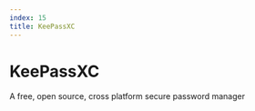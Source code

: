 ```yaml
---
index: 15
title: KeePassXC
---
```

# KeePassXC

A free, open source, cross platform secure password manager